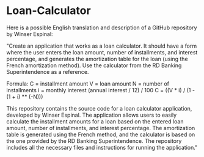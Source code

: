 # Loan-Calculator
Here is a possible English translation and description of a GitHub repository by Winser Espinal:

"Create an application that works as a loan calculator. It should have a form where the user enters the loan amount, number of installments, and interest percentage, and generates the amortization table for the loan (using the French amortization method). Use the calculator from the RD Banking Superintendence as a reference.

Formula:
C = installment amount
V = loan amount
N = number of installments
i = monthly interest (annual interest / 12) / 100
C = ((V * i) / (1 - (1 + i) ** (-N)))

This repository contains the source code for a loan calculator application, developed by Winser Espinal. The application allows users to easily calculate the installment amounts for a loan based on the entered loan amount, number of installments, and interest percentage. The amortization table is generated using the French method, and the calculator is based on the one provided by the RD Banking Superintendence. The repository includes all the necessary files and instructions for running the application."
